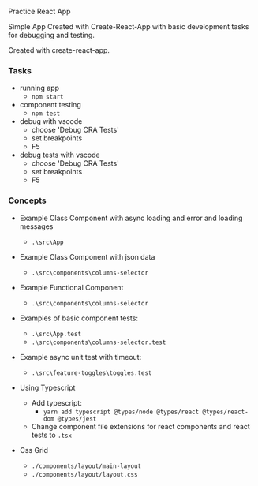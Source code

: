 Practice React App

Simple App Created with Create-React-App with basic development tasks for debugging and testing.

Created with create-react-app.


### Tasks

- running app
    - `npm start`
- component testing
    - `npm test`
- debug with vscode
    - choose 'Debug CRA Tests'
    - set breakpoints
    - F5
- debug tests with vscode
    - choose 'Debug CRA Tests'
    - set breakpoints
    - F5


### Concepts

- Example Class Component with async loading and error and loading messages
    - `.\src\App`

- Example Class Component with json data
    - `.\src\components\columns-selector`

- Example Functional Component
    - `.\src\components\columns-selector`

- Examples of basic component tests:
    - `.\src\App.test`
    - `.\src\components\columns-selector.test`

- Example async unit test with timeout:
    - `.\src\feature-toggles\toggles.test`

- Using Typescript
    - Add typescript:
        - `yarn add typescript @types/node @types/react @types/react-dom @types/jest`
    - Change component file extensions for react components and react tests to `.tsx`

- Css Grid
    - `./components/layout/main-layout`
    - `./components/layout/layout.css`

